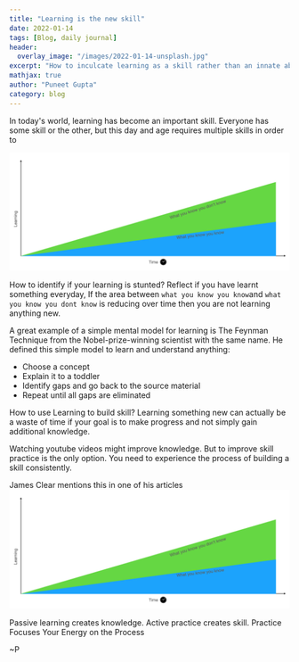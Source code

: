 ```yaml
---
title: "Learning is the new skill"
date: 2022-01-14
tags: [Blog, daily journal]
header:
  overlay_image: "/images/2022-01-14-unsplash.jpg"
excerpt: "How to inculcate learning as a skill rather than an innate ability"
mathjax: true
author: "Puneet Gupta"
category: blog
---
```


In today's world, learning has become an important skill. Everyone has some skill or the other, but this day and age requires multiple skills in order to

![Learning Graph](/images/2022-01-14-learning.png "learning graph over time")

How to identify if your learning is stunted?
Reflect if you have learnt something everyday, If the area between `what you know you know`and `what you know you dont know` is reducing over time then you are not learning anything new.

A great example of a simple mental model for learning is The Feynman Technique from the Nobel-prize-winning scientist with the same name. He defined this simple model to learn and understand anything:

* Choose a concept
* Explain it to a toddler
* Identify gaps and go back to the source material
* Repeat until all gaps are eliminated

How to use Learning to build skill?
Learning something new can actually be a waste of time if your goal is to make progress and not simply gain additional knowledge.

Watching youtube videos might improve knowledge. But to improve skill practice is the only option. You need to experience the process of building a skill consistently.

James Clear mentions this in one of his articles
![Active Practice vs Passive Learning](/images/2022-01-14-learning.png "Active Practice vs Passive Learning")

Passive learning creates knowledge. Active practice creates skill.
Practice Focuses Your Energy on the Process


~P

<!-- https://managementhelp.org/blogs/personal-and-professional-coaching/2012/02/02/basic-guidelines-to-reframing-to-seeing-things-differently/ -->
<!-- https://jamesclear.com/learning-vs-practicing -->
